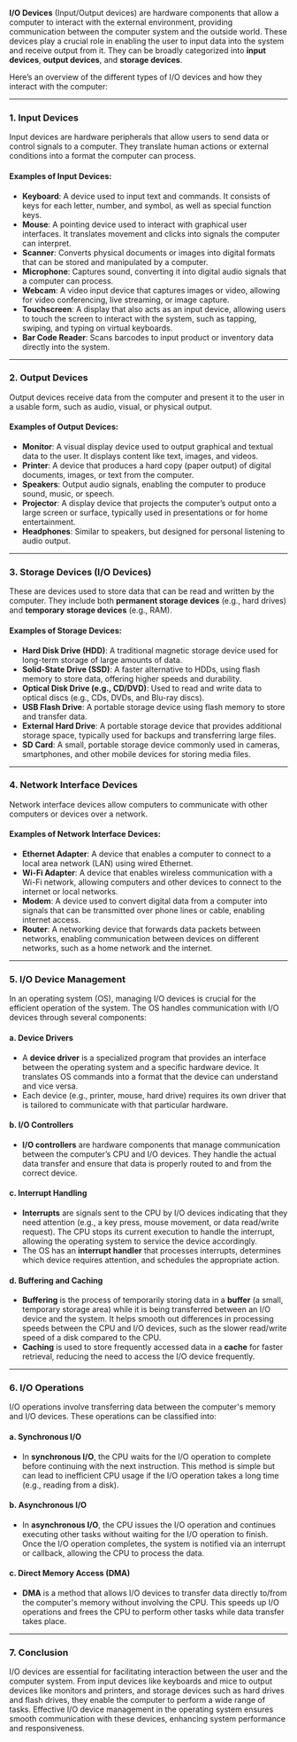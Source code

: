 **I/O Devices** (Input/Output devices) are hardware components that allow a computer to interact with the external environment, providing communication between the computer system and the outside world. These devices play a crucial role in enabling the user to input data into the system and receive output from it. They can be broadly categorized into **input devices**, **output devices**, and **storage devices**. 

Here’s an overview of the different types of I/O devices and how they interact with the computer:

---

### **1. Input Devices**
Input devices are hardware peripherals that allow users to send data or control signals to a computer. They translate human actions or external conditions into a format the computer can process.

#### **Examples of Input Devices**:
- **Keyboard**: A device used to input text and commands. It consists of keys for each letter, number, and symbol, as well as special function keys.
- **Mouse**: A pointing device used to interact with graphical user interfaces. It translates movement and clicks into signals the computer can interpret.
- **Scanner**: Converts physical documents or images into digital formats that can be stored and manipulated by a computer.
- **Microphone**: Captures sound, converting it into digital audio signals that a computer can process.
- **Webcam**: A video input device that captures images or video, allowing for video conferencing, live streaming, or image capture.
- **Touchscreen**: A display that also acts as an input device, allowing users to touch the screen to interact with the system, such as tapping, swiping, and typing on virtual keyboards.
- **Bar Code Reader**: Scans barcodes to input product or inventory data directly into the system.

---

### **2. Output Devices**
Output devices receive data from the computer and present it to the user in a usable form, such as audio, visual, or physical output.

#### **Examples of Output Devices**:
- **Monitor**: A visual display device used to output graphical and textual data to the user. It displays content like text, images, and videos.
- **Printer**: A device that produces a hard copy (paper output) of digital documents, images, or text from the computer.
- **Speakers**: Output audio signals, enabling the computer to produce sound, music, or speech.
- **Projector**: A display device that projects the computer’s output onto a large screen or surface, typically used in presentations or for home entertainment.
- **Headphones**: Similar to speakers, but designed for personal listening to audio output.

---

### **3. Storage Devices (I/O Devices)** 
These are devices used to store data that can be read and written by the computer. They include both **permanent storage devices** (e.g., hard drives) and **temporary storage devices** (e.g., RAM).

#### **Examples of Storage Devices**:
- **Hard Disk Drive (HDD)**: A traditional magnetic storage device used for long-term storage of large amounts of data.
- **Solid-State Drive (SSD)**: A faster alternative to HDDs, using flash memory to store data, offering higher speeds and durability.
- **Optical Disk Drive (e.g., CD/DVD)**: Used to read and write data to optical discs (e.g., CDs, DVDs, and Blu-ray discs).
- **USB Flash Drive**: A portable storage device using flash memory to store and transfer data.
- **External Hard Drive**: A portable storage device that provides additional storage space, typically used for backups and transferring large files.
- **SD Card**: A small, portable storage device commonly used in cameras, smartphones, and other mobile devices for storing media files.

---

### **4. Network Interface Devices**
Network interface devices allow computers to communicate with other computers or devices over a network.

#### **Examples of Network Interface Devices**:
- **Ethernet Adapter**: A device that enables a computer to connect to a local area network (LAN) using wired Ethernet.
- **Wi-Fi Adapter**: A device that enables wireless communication with a Wi-Fi network, allowing computers and other devices to connect to the internet or local networks.
- **Modem**: A device used to convert digital data from a computer into signals that can be transmitted over phone lines or cable, enabling internet access.
- **Router**: A networking device that forwards data packets between networks, enabling communication between devices on different networks, such as a home network and the internet.

---

### **5. I/O Device Management**

In an operating system (OS), managing I/O devices is crucial for the efficient operation of the system. The OS handles communication with I/O devices through several components:

#### **a. Device Drivers**
- A **device driver** is a specialized program that provides an interface between the operating system and a specific hardware device. It translates OS commands into a format that the device can understand and vice versa.
- Each device (e.g., printer, mouse, hard drive) requires its own driver that is tailored to communicate with that particular hardware.

#### **b. I/O Controllers**
- **I/O controllers** are hardware components that manage communication between the computer’s CPU and I/O devices. They handle the actual data transfer and ensure that data is properly routed to and from the correct device.

#### **c. Interrupt Handling**
- **Interrupts** are signals sent to the CPU by I/O devices indicating that they need attention (e.g., a key press, mouse movement, or data read/write request). The CPU stops its current execution to handle the interrupt, allowing the operating system to service the device accordingly.
- The OS has an **interrupt handler** that processes interrupts, determines which device requires attention, and schedules the appropriate action.

#### **d. Buffering and Caching**
- **Buffering** is the process of temporarily storing data in a **buffer** (a small, temporary storage area) while it is being transferred between an I/O device and the system. It helps smooth out differences in processing speeds between the CPU and I/O devices, such as the slower read/write speed of a disk compared to the CPU.
- **Caching** is used to store frequently accessed data in a **cache** for faster retrieval, reducing the need to access the I/O device frequently.

---

### **6. I/O Operations**
I/O operations involve transferring data between the computer's memory and I/O devices. These operations can be classified into:

#### **a. Synchronous I/O**
- In **synchronous I/O**, the CPU waits for the I/O operation to complete before continuing with the next instruction. This method is simple but can lead to inefficient CPU usage if the I/O operation takes a long time (e.g., reading from a disk).
  
#### **b. Asynchronous I/O**
- In **asynchronous I/O**, the CPU issues the I/O operation and continues executing other tasks without waiting for the I/O operation to finish. Once the I/O operation completes, the system is notified via an interrupt or callback, allowing the CPU to process the data.

#### **c. Direct Memory Access (DMA)**
- **DMA** is a method that allows I/O devices to transfer data directly to/from the computer's memory without involving the CPU. This speeds up I/O operations and frees the CPU to perform other tasks while data transfer takes place.

---

### **7. Conclusion**

I/O devices are essential for facilitating interaction between the user and the computer system. From input devices like keyboards and mice to output devices like monitors and printers, and storage devices such as hard drives and flash drives, they enable the computer to perform a wide range of tasks. Effective I/O device management in the operating system ensures smooth communication with these devices, enhancing system performance and responsiveness.
